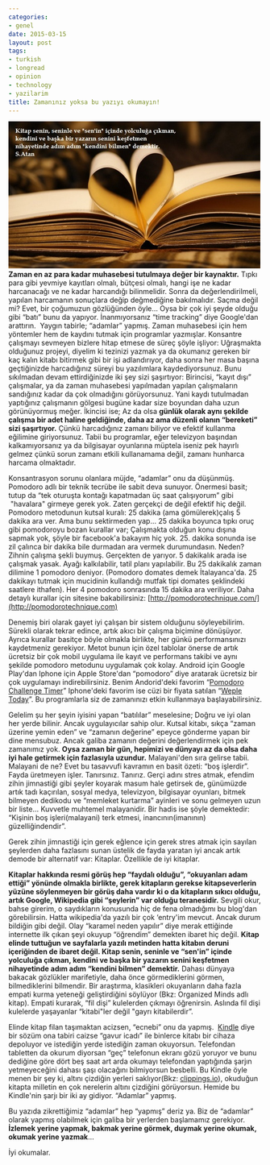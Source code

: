 ```yaml
---
categories:
- genel
date: 2015-03-15
layout: post
tags:
- turkish
- longread
- opinion
- technology
- yazilarim
title: Zamanınız yoksa bu yazıyı okumayın!
---
```


![tt](/images/tt.jpg)
**Zaman en az para kadar muhasebesi tutulmaya değer bir kaynaktır.** Tıpkı para gibi yevmiye kayıtları olmalı, bütçesi olmalı, hangi işe ne kadar harcanacağı ve ne kadar harcandığı bilinmelidir. Sonra da değerlendirilmeli, yapılan harcamanın sonuçlara değip değmediğine bakılmalıdır. Saçma değil mi? Evet, bir çoğumuzun gözlüğünden öyle… Oysa bir çok iyi şeyde olduğu gibi “batı” bunu da yapıyor. İnanmıyorsanız “time tracking” diye Google'dan arattırın.  Yaygın tabirle; “adamlar” yapmış. Zaman muhasebesi için hem yöntemler hem de kaydını tutmak için programlar yazmışlar. Konsantre çalışmayı sevmeyen bizlere hitap etmese de süreç şöyle işliyor: Uğraşmakta olduğunuz projeyi, diyelim ki tezinizi yazmak ya da okumanız gereken bir kaç kalın kitabı bitirmek gibi bir işi adlandırıyor, daha sonra her masa başına geçtiğinizde harcadığınız süreyi bu yazılımlara kaydediyorsunuz. Bunu sıkılmadan devam ettirdiğinizde iki şey sizi şaşırtıyor: Birincisi, “kayıt dışı” çalışmalar, ya da zaman muhasebesi yapılmadan yapılan çalışmaların sandığınız kadar da çok olmadığını görüyorsunuz. Yani kaydı tutulmadan yaptığınız çalışmanın gölgesi bugüne kadar size boyundan daha uzun görünüyormuş meğer. İkincisi ise; Az da olsa **günlük olarak aynı şekilde çalışma bir adet haline geldiğinde, daha az ama düzenli olanın “bereketi” sizi şaşırtıyor.** Çünkü harcadığınız zamanı biliyor ve efektif kullanma eğilimine giriyorsunuz. Tabii bu programlar, eğer televizyon başından kalkamıyorsanız ya da bilgisayar oyunlarına müptela iseniz pek hayırlı gelmez çünkü sorun zamanı etkili kullanamama değil, zamanı hunharca harcama olmaktadır.

Konsantrasyon sorunu olanlara müjde, “adamlar” onu da düşünmüş. Pomodoro adlı bir teknik tecrübe ile sabit deva sunuyor. Önermesi basit; tutup da “tek oturuşta kontağı kapatmadan üç saat çalışıyorum” gibi  "havalara" girmeye gerek yok. Zaten gerçekçi de değil efektif hiç değil. Pomodoro metodunun kutsal kuralı: 25 dakika (ama gömülerek)çalış 5 dakika ara ver. Ama bunu sektirmeden yap… 25 dakika boyunca tıpkı oruç gibi pomodoroyu bozan kurallar var; Çalışmakta olduğun konu dışına sapmak yok, şöyle bir facebook'a bakayım hiç yok. 25. dakika sonunda ise zil çalınca bir dakika bile durmadan ara vermek durumundasın. Neden? Zihnin çalışma şekli buymuş. Gerçekten de yarıyor. 5 dakikalık arada ise çalışmak yasak. Ayağı kalkılabilir, tatil planı yapılabilir. Bu 25 dakikalık zaman dilimine 1 pomodoro deniyor. (Pomodoro domates demek İtalayanca'da. 25 dakikayı tutmak için mucidinin kullandığı mutfak tipi domates şeklindeki saatlere ithafen). Her 4 pomodoro sonrasında 15 dakika ara veriliyor. Daha detaylı kurallar için sitesine bakabilirsiniz: [http://pomodorotechnique.com/](http://pomodorotechnique.com)

Denemiş biri olarak gayet iyi çalışan bir sistem olduğunu söyleyebilirim. Sürekli olarak tekrar edince, artık akıcı bir çalışma biçimine dönüşüyor. Ayrıca kurallar basitçe böyle olmakla birlikte, her günkü performansınızı kaydetmeniz gerekiyor. Metot bunun için özel tablolar önerse de artık ücretsiz bir çok mobil uygulama ile kayıt ve performans takibi ve aynı şekilde pomodoro metodunu uygulamak çok kolay. Android için Google Play'dan Iphone için Apple Store'dan “pomodoro” diye aratarak ücretsiz bir çok uygulamayı indirebilirsiniz. Benim Andorid'deki favorim “[Pomodoro Challenge Timer](https://play.google.com/store/apps/details?id=com.wlxd.pomochallenge)” Iphone'deki favorim ise cüzi bir fiyata satılan “[Weple Today](https://itunes.apple.com/us/app/weple-today-time-management/id581493814?mt=8)”. Bu programlarla siz de zamanınızı etkin kullanmaya başlayabilirsiniz.

Gelelim şu her şeyin iyisini yapan “batılılar” meselesine; Doğru ve iyi olan her yerde bilinir. Ancak uygulayıcılar sahip olur. Kutsal kitabı, sıkça “zaman üzerine yemin eden” ve “zamanın değerine” epeyce gönderme yapan bir dine mensubuz. Ancak galiba zamanın değerini değerlendirmek için pek zamanımız yok. **Oysa zaman bir gün, hepimizi ve dünyayı az da olsa daha iyi hale getirmek için fazlasıyla uzundur.** Malayani'den sıra gelirse tabii. Malayani de ne? Evet bu tasavvufi kavramın en basit özeti: “boş işlerdir”. Fayda üretmeyen işler. Tanırsınız. Tanırız. Gerçi adını stres atmak, efendim zihin jimnastiği gibi şeyler koyarak masum hale getirsek de, günümüzde artık tadı kaçırılan, sosyal medya, televizyon, bilgisayar oyunları, bitmek bilmeyen dedikodu ve “memleket kurtarma” ayinleri ve sonu gelmeyen uzun bir liste… Kuvvetle muhtemel malayanidir. Bir hadis ise şöyle demektedir: “Kişinin boş işleri(malayani) terk etmesi, inancının(imanının) güzelliğindendir”.

Gerek zihin jimnastiği için gerek eğlence için gerek stres atmak için sayılan şeylerden daha fazlasını sunan üstelik de fayda yaratan iyi ancak artık demode bir alternatif var: Kitaplar. Özellikle de iyi kitaplar.

**Kitaplar hakkında resmi görüş hep “faydalı olduğu”, “okuyanları adam ettiği” yönünde olmakla birlikte, gerek kitapların gerekse kitapseverlerin yüzüne söylenmeyen bir görüş daha vardır ki o da kitapların sıkıcı olduğu, artık Google, Wikipedia gibi “şeylerin” var olduğu teranesidir.** Sevgili okur, bahse girerim, o saydıkların konusunda hiç de fena olmadığımı bu blog'dan görebilirsin. Hatta wikipedia'da yazılı bir çok ‘entry'im mevcut. Ancak durum bildiğin gibi değil. Olay “karamel neden yapılır” diye merak ettiğinde internette ilk çıkan şeyi okuyup “öğrendim” demekten ibaret hiç değil. **Kitap elinde tuttuğun ve sayfalarla yazılı metinden hatta kitabın deruni içeriğinden de ibaret değil. Kitap senin, seninle ve “sen'in” içinde yolculuğa çıkman, kendini ve başka bir yazarın senini keşfetmen nihayetinde adım adım “kendini bilmen” demektir.** Dahası dünyaya bakacak gözlükler marifetiyle, daha önce görmediklerini görmen, bilmediklerini bilmendir. Bir araştırma, klasikleri okuyanların daha fazla empati kurma yeteneği geliştirdiğini söylüyor (Bkz: Organized Minds adlı kitap). Empati kurarak, “fil dişi” kulelerden çıkmayı öğrenirsin. Aslında fil dişi kulelerde yaşayanlar “kitabi"ler değil "gayrı kitabilerdir”.

Elinde kitap filan taşımaktan acizsen, “ecnebi” onu da yapmış.  [Kindle](http://www.amazon.com/Kindle-Glare-Free-Touchscreen-Display-Wi-Fi/dp/B00I15SB16) diye bir sözüm ona tabiri caizse “gavur icadı” ile binlerce kitabı bir cihaza depoluyor ve istediğin yerde istediğin zaman okuyorsun. Telefondan tabletten da okurum diyorsan “geç” telefonun ekranı gözü yoruyor ve bunu dediğine göre dört beş saat art arda okumayı telefondan yaptığında şarjın yetmeyeceğini dahası şaşı olacağını bilmiyorsun besbelli. Bu Kindle öyle menen bir şey ki, altını çizdiğin yerleri saklıyor(Bkz: [clippings.io](https://www.clippings.io/)), okuduğun kitapta milletin en çok nerelerin altını çizdiğini görüyorsun. Hemide bu Kindle'nin şarjı bir iki ay gidiyor. “Adamlar” yapmış.

Bu yazıda zikrettiğimiz “adamlar” hep “yapmış” deriz ya. Biz de “adamlar” olarak yapmış olabilmek için galiba bir yerlerden başlamamız gerekiyor. **İzlemek yerine yapmak, bakmak yerine görmek, duymak yerine okumak, okumak yerine yazmak**…

İyi okumalar.
